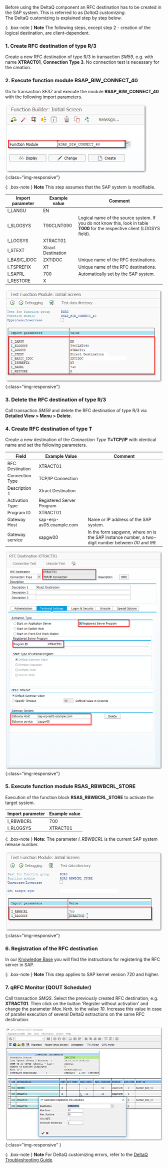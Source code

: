 <!-- 03.02.2021, YW -> Fabian: Ich würde den Step 2 - Create logical Destination - komplett rausnehmen. Der muss nicht durchgeführt werden, also weg damit. Damit dann auch die box-note
Ich persönlich finde, die Tabelle zur Erklärung der Input-Parameter ist etwas overkill. Zumal Du einige Einträge nicht erklärst und die Felder leer bleiben...
<!-- 03.02.2021, Fas -> Yogen: Ja ich habe den Schritt 2 lediglich übernommen. Ich selbe wurde mit diesem Problme noch nie konfrontiert. Ja mach ich gern. Die Tabellen sind erstellt worden, weil ich immer wieder Nachfragen von Kunden hatte. Nicht oft, aber regelmäßig. 
Ich kann ja die Beschreibung der offenen Zeilen noch ergänzen oder bist du komplett dagegen?

 -->

Before using the DeltaQ component an RFC destination has to be created in the SAP system. This is referred to as *DeltaQ customizing*.<br>
The DeltaQ customizing is explained step by step below.

{: .box-note }
**Note** The following steps, except step 2 - creation of the logical destination, are client-dependent.

### 1. Create RFC destination of type R/3
Create a new RFC destination of type R/3 in transaction *SM59*, e.g. with name **XTRACT01**, **Connection Type 3**. No connection test is necessary for the creation.

### 2. Execute function module RSAP_BIW_CONNECT_40
Go to transaction *SE37* and execute the module **RSAP_BIW_CONNECT_40** with the following import parameters. <br>


![DeltaQ-Customizing-02](/img/content/DeltaQ-Customizing-02.png){:class="img-responsive"}

{: .box-note }
**Note** This step assumes that the SAP system is modifiable.

Import parameter | Example value | Comment
------------ | ------------- | ------------
I_LANGU | EN
I_SLOGSYS | T90CLNT090 | Logical name of the source system. If you do not know this, look in table **T000** for the respective client (LOGSYS field).
I_LOGSYS | XTRACT01 | 
I_STEXT | Xtract Destination
I_BASIC_IDOC | ZXTIDOC | Unique name of the RFC destinations.
I_TSPREFIX | XT | Unique name of the RFC destinations.
I_SAPRL | 700 | Automatically set by the SAP system.
I_RESTORE | X

![DeltaQ-Customizing-03](/img/content/DeltaQ-Customizing-03.png){:class="img-responsive"}

### 3. Delete the RFC destination of type R/3 
Call transaction *SM59* and delete the RFC destination of type R/3 via **Detailed View > Menu > Delete**.

### 4. Create RFC destination of type T
Create a new destination of the *Connection Type* **T=TCP/IP** with identical name and set the following parameters.

Field | Example Value | Comment
------------ | ------------- | ------------
RFC Destination | XTRACT01 |
Connection Type | TCP/IP Connection |
Description 1| Xtract Destination | 
Activation Type | Registered Server Program |
Program ID | XTRACT01 |
Gateway Host | sap-erp-as05.example.com | Name or IP address of the SAP system.
Gateway service | sapgw00 | In the form sapgwnn, where nn is the SAP instance number, a two-digit number between *00* and *99*.

![DeltaQ-Customizing-04](/img/content/DeltaQ-Customizing-04.png){:class="img-responsive"}

### 5. Execute function module RSAS_RBWBCRL_STORE
Execution of the function block **RSAS_RBWBCRL_STORE** to activate the target system.

Import parameter | Example value 
------------ | -------------
I_RBWBCRL | 700 
I_RLOGSYS | XTRACT01

{: .box-note }
**Note:** The parameter *I_RBWBCRL* is the current SAP system release number.

![DeltaQ-Customizing-05](/img/content/DeltaQ-Customizing-05.png){:class="img-responsive"}

### 6. Registration of the RFC destination  
In our [Knowledge Base](https://kb.theobald-software.com/sap/registering-rfc-server-in-sap-releases-in-kernel-release-720-and-higher) you will find the instructions for registering the RFC server in SAP. 

{: .box-note }
**Note** This step applies to SAP kernel version 720 and higher.

### 7. qRFC Monitor (QOUT Scheduler)
Call transaction *SMQS*. Select the previously created RFC destination, e.g. **XTRACT01**. Then click on the button 'Register without activation' and change the parameter *Max.Verb.* to the value *10*. 
Increase this value in case of parallel execution of several DeltaQ extractions on the same RFC destination.

![DeltaQ-Customizing-06](/img/content/DeltaQ-Customizing-06.png){:class="img-responsive" }

{: .box-note }
**Note** For DeltaQ customizing errors, refer to the [DeltaQ Troubleshooting Guide](https://kb.theobald-software.com/troubleshooting/deltaq-troubleshooting-guide).